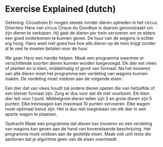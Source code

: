 # Exercise Explained (dutch)

Oefening: Circustrein
Er mogen steeds minder dieren optreden in het circus. 
Directeur Hans van circus Cirque du Goodbye is daarom genoodzaakt om zijn dieren te verkopen. 
Hij gaat de dieren per trein vervoeren om ze elders een goed onderkomen te kunnen geven. 
De huur van de wagons is echter erg hoog. 
Hans weet niet goed hoe hoe alle dieren op de trein krijgt zonder al te veel te moeten betalen voor de huur.

We gaan Hans een handje helpen. 
Maak een programma waarmee er verschillende soorten dieren kunnen worden toegevoegd. 
Elk dier eet vlees of planten en is klein, middelmatig of groot van formaat. 
Na het invoeren van alle dieren moet het programma een verdeling van wagons kunnen maken. 
De verdeling moet voldoen aan de volgende eisen:

Een dier dat van vlees houdt zal andere dieren opeten die van hetzelfde of een kleiner formaat zijn. Zorg er dus voor dat dit niet voorkomt.
Elk klein dier telt voor 1 punt. Middelgrote dieren tellen zijn 3 en grote dieren zijn 5 punten. Elke treinwagon kan maximaal 10 punten vervoeren.
Elke wagon moet optimaal benut zijn. Het is dus niet toegestaan om elk dier in een aparte wagon te plaatsen.

Opdracht
Maak een programma dat dieren kan invoeren en een verdeling van wagons kan geven aan de hand van bovenstaande beschrijving. 
Het programma moet voldoen aan de gestelde eisen. 
Maak ook unit tests die aantonen dat je algoritme geen van de eisen overtreedt.
